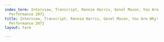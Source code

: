 ```yaml
---
index_term: Interview, Transcript, Rennie Harris, Gesel Mason, You Are Why!, No Boundaries
  Performance 2071
title: Interview, Transcript, Rennie Harris, Gesel Mason, You Are Why!, No Boundaries
  Performance 2071
layout: term

---
```

